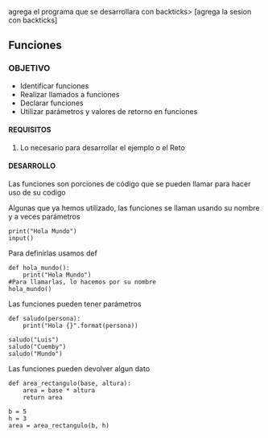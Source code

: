 
agrega el programa que se desarrollara con backticks> [agrega la sesion con backticks]

## Funciones

### OBJETIVO

- Identificar funciones
- Realizar llamados a funciones
- Declarar funciones
- Utilizar parámetros y valores de retorno en funciones

#### REQUISITOS

1. Lo necesario para desarrollar el ejemplo o el Reto

#### DESARROLLO

Las funciones son porciones de código que se pueden llamar para hacer uso de su codigo

Algunas que ya hemos utilizado, las funciones se llaman usando su nombre y a veces parámetros
```
print("Hola Mundo")
input()
```

Para definirlas usamos def
```
def hola_mundo():
    print("Hola Mundo")
#Para llamarlas, lo hacemos por su nombre
hola_mundo()
```

Las funciones pueden tener parámetros
```
def saludo(persona):
    print("Hola {}".format(persona))

saludo("Luis")
saludo("Cuemby")
saludo("Mundo")
```

Las funciones pueden devolver algun dato
```
def area_rectangulo(base, altura):
    area = base * altura
    return area

b = 5
h = 3
area = area_rectangulo(b, h)
```


